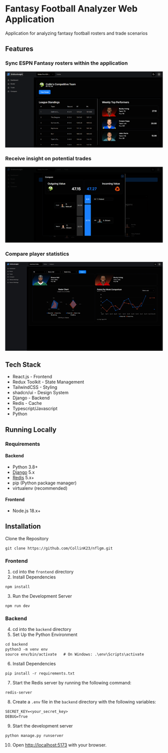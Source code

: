 # Fantasy Football Analyzer Web Application 
Application for analyzing fantasy football rosters and trade scenarios

## Features
### Sync ESPN Fantasy rosters within the application
![1](/screenshots/1.png)
### Receive insight on potential trades
![2](/screenshots/2.png)
### Compare player statistics
![3](/screenshots/4.jpeg)

## Tech Stack
- React.js - Frontend
- Redux Toolkit - State Management
- TailwindCSS - Styling
- shadcn/ui - Design System
- Django - Backend
- Redis - Cache
- Typescript/Javascript
- Python

## Running Locally

### Requirements
#### Backend
- Python 3.8+
- [Django](https://www.djangoproject.com/download/) 5.x
- [Redis](https://redis.io/downloads/) 5.x+
- pip (Python package manager)
- virtualenv (recommended)

#### Frontend
- Node.js 18.x+

## Installation
Clone the Repository
```
git clone https://github.com/CollinK23/nflgm.git
```
### Frontend
1. cd into the `frontend` directory
2. Install Dependencies
```
npm install
```
3. Run the Development Server
```
npm run dev
```
### Backend
4. cd into the `backend` directory
5. Set Up the Python Environment
```
cd backend
python3 -m venv env
source env/bin/activate   # On Windows: .\env\Scripts\activate
```
6. Install Dependencies
```
pip install -r requirements.txt
```
7. Start the Redis server by running the following command:
```
redis-server
```
8. Create a `.env` file in the `backend` directory with the following variables:
```
SECRET_KEY=<your_secret_key>
DEBUG=True
```
9. Start the development server
```
python manage.py runserver
```

10. Open [http://localhost:5173](http://localhost:5173) with your browser.
